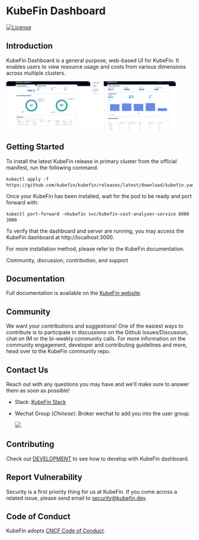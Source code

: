 # KubeFin Dashboard

[![License](https://img.shields.io/badge/License-Apache%202.0-blue.svg)](https://github.com/kubefin/dashboard/blob/main/LICENSE)

## Introduction

KubeFin Dashboard is a general purpose, web-based UI for KubeFin. It enables users to view resource usage and costs from various dimensions across multiple clusters.

<img src="./docs/resources/cost-insights-all-clusters.png" width="45%"> <img src="./docs/resources/cost-insights-single-cluster.png" width="45%">

## Getting Started

To install the latest KubeFin release in primary cluster from the official manifest, run the following command.

```shell
kubectl apply -f https://github.com/kubefin/kubefin/releases/latest/download/kubefin.yaml
```
Once your KubeFin has been installed, wait for the pod to be ready and port forward with:

```shell
kubectl port-forward -nkubefin svc/kubefin-cost-analyzer-service 8080 3000
```
To verify that the dashboard and server are running, you may access the KubeFin dashboard at http://localhost:3000.

For more installation method, please refer to the KubeFin documentation.

Community, discussion, contribution, and support

## Documentation

Full documentation is available on the [KubeFin website](https://kubefin.dev).

## Community

We want your contributions and suggestions! One of the easiest ways to contribute is to participate in discussions on the Github Issues/Discussion, chat on IM or the bi-weekly community calls. For more information on the community engagement, developer and contributing guidelines and more, head over to the KubeFin community repo.

## Contact Us

Reach out with any questions you may have and we'll make sure to answer them as soon as possible!

- Slack: [KubeFin Slack](https://kubefin.slack.com)
- Wechat Group (*Chinese*): Broker wechat to add you into the user group.
  
  <img src="https://kubefin.dev/img/kubefin-assistant.jpg" width="200" />

## Contributing

Check out [DEVELOPMENT](./DEVELOPMENT.md) to see how to develop with KubeFin dashboard.

## Report Vulnerability

Security is a first priority thing for us at KubeFin. If you come across a related issue, please send email to [security@kubefin.dev](security@kubefin.dev).

## Code of Conduct

KubeFin adopts [CNCF Code of Conduct](https://github.com/cncf/foundation/blob/master/code-of-conduct.md).
